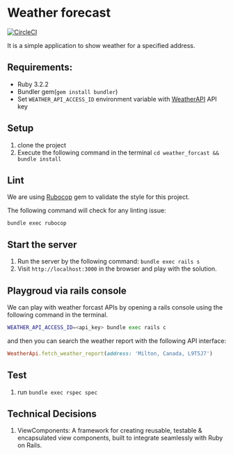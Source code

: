 # Weather forecast

[![CircleCI](https://dl.circleci.com/status-badge/img/gh/kuldeepaggarwal/weather_forecast/tree/main.svg?style=svg&circle-token=eb7bbd9a7e13f039ecccc4a51579584b3d16a159)](https://dl.circleci.com/status-badge/redirect/gh/kuldeepaggarwal/weather_forecast/tree/main)

It is a simple application to show weather for a specified address.

## Requirements:

- Ruby 3.2.2
- Bundler gem(`gem install bundler`)
- Set `WEATHER_API_ACCESS_ID` environment variable with [WeatherAPI](https://www.weatherapi.com/) API key

## Setup

1. clone the project
2. Execute the following command in the terminal `cd weather_forcast && bundle install`

## Lint

We are using [Rubocop](https://github.com/rubocop/rubocop) gem to validate the style for this project.

The following command will check for any linting issue:

```
bundle exec rubocop
```

## Start the server

1. Run the server by the following command:
    `bundle exec rails s`
2. Visit `http://localhost:3000` in the browser and play with the solution.

## Playgroud via rails console

We can play with weather forcast APIs by opening a rails console using the following command in the terminal.

```sh
WEATHER_API_ACCESS_ID=<api_key> bundle exec rails c
```

and then you can search the weather report with the following API interface:

```rb
WeatherApi.fetch_weather_report(address: 'Milton, Canada, L9T5J7')
```

## Test

1. run `bundle exec rspec spec`

## Technical Decisions

1. ViewComponents: A framework for creating reusable, testable & encapsulated view components, built to integrate seamlessly with Ruby on Rails.
